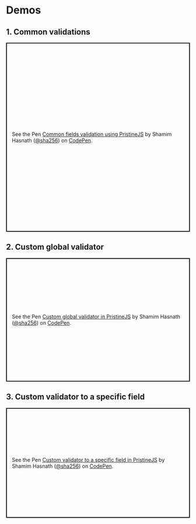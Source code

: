 
# Demos

## 1. Common validations

<p class="codepen" data-height="516" data-theme-id="27381" data-default-tab="result" data-user="sha256" data-slug-hash="KyyRWr" style="height: 516px; box-sizing: border-box; display: flex; align-items: center; justify-content: center; border: 2px solid black; margin: 1em 0; padding: 1em;" data-pen-title="Common fields validation using PristineJS">
  <span>See the Pen <a href="https://codepen.io/sha256/pen/KyyRWr/">
  Common fields validation using PristineJS</a> by Shamim Hasnath (<a href="https://codepen.io/sha256">@sha256</a>)
  on <a href="https://codepen.io">CodePen</a>.</span>
</p>


## 2. Custom global validator

<p class="codepen" data-height="337" data-theme-id="27381" data-default-tab="result" data-user="sha256" data-slug-hash="ZPOoYp" style="height: 337px; box-sizing: border-box; display: flex; align-items: center; justify-content: center; border: 2px solid black; margin: 1em 0; padding: 1em;" data-pen-title="Custom global validator in PristineJS">
  <span>See the Pen <a href="https://codepen.io/sha256/pen/ZPOoYp/">
  Custom global validator in PristineJS</a> by Shamim Hasnath (<a href="https://codepen.io/sha256">@sha256</a>)
  on <a href="https://codepen.io">CodePen</a>.</span>
</p>


## 3. Custom validator to a specific field

<p class="codepen" data-height="300" data-theme-id="27381" data-default-tab="result" data-user="sha256" data-slug-hash="aMZKjg" style="height: 300px; box-sizing: border-box; display: flex; align-items: center; justify-content: center; border: 2px solid black; margin: 1em 0; padding: 1em;" data-pen-title="Custom validator to a specific field in PristineJS">
  <span>See the Pen <a href="https://codepen.io/sha256/pen/aMZKjg/">
  Custom validator to a specific field in PristineJS</a> by Shamim Hasnath (<a href="https://codepen.io/sha256">@sha256</a>)
  on <a href="https://codepen.io">CodePen</a>.</span>
</p>



<script async src="https://static.codepen.io/assets/embed/ei.js"></script>
